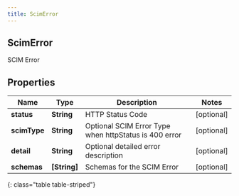```yaml
---
title: ScimError
---
```

## ScimError
SCIM Error

## Properties

|Name | Type | Description | Notes|
|------------ | ------------- | ------------- | -------------|
| **status** | **String** | HTTP Status Code | [optional] |
| **scimType** | **String** | Optional SCIM Error Type when httpStatus is 400 error | [optional] |
| **detail** | **String** | Optional detailed error description | [optional] |
| **schemas** | **[String]** | Schemas for the SCIM Error | [optional] |
{: class="table table-striped"}


